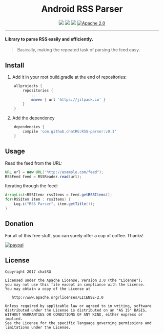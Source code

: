 <div align="center">
<h1>Android RSS Parser</h1>

[![](https://img.shields.io/badge/version-0.1-blue.svg?style=flat)]()
[![](https://img.shields.io/badge/build-stable-brightgreen.svg?style=flat)]()
[![](https://jitpack.io/v/chatRG/RSS-parser.svg)](https://jitpack.io/#chatRG/RSS-parser)
[![Apache 2.0](https://img.shields.io/badge/license-Apache%202.0-orange.svg)](https://raw.githubusercontent.com/chatRG/RSS-parser/master/License.txt)

</div>

----

#### Library to parse RSS easily and efficiently.
> Basically, making the repeated task of parsing the feed easy.

Install
----

1. Add it in your root build.gradle at the end of repositories:

```gradle
	allprojects {
		repositories {
			...
			maven { url 'https://jitpack.io' }
		}
	}
```

2. Add the dependency

```gradle
	dependencies {
		compile 'com.github.chatRG:RSS-parser:v0.1'
	}
```

Usage
----

Read the feed from the URL:
```java
URL url = new URL("http://example.com/feed");
RSSFeed feed = RSSReader.read(url);
```

Iterating through the feed:
```java
ArrayList<RSSItem> rssItems = feed.getRSSItems();
for(RSSItem item : rssItems) {
	Log.i("RSS Parser", item.getTitle());
}
````


## Donation
For all of this free stuff, you can surely offer a cup of coffee. Thanks!

[![paypal](https://www.paypalobjects.com/en_US/i/btn/btn_donateCC_LG.gif)](https://paypal.me/chatrg/10usd)


License
----

    Copyright 2017 chatRG

    Licensed under the Apache License, Version 2.0 (the "License");
    you may not use this file except in compliance with the License.
    You may obtain a copy of the License at

       http://www.apache.org/licenses/LICENSE-2.0

    Unless required by applicable law or agreed to in writing, software
    distributed under the License is distributed on an "AS IS" BASIS,
    WITHOUT WARRANTIES OR CONDITIONS OF ANY KIND, either express or implied.
    See the License for the specific language governing permissions and
    limitations under the License.
